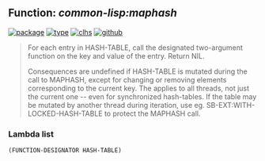 ## Function: ***common-lisp:maphash***
[![package](https://img.shields.io/badge/Package-COMMON--LISP-5f9ea0.svg?style=social&colorA=999999)](../) [![type](https://img.shields.io/badge/Type-Function-5f9ea0.svg?style=social&colorA=999999)](../#function) [![clhs](https://img.shields.io/badge/CLHS-MAPHASH-5f9ea0.svg?style=social&colorA=999999)](http://www.lispworks.com/documentation/HyperSpec/Body/f_maphas.htm) [![github](https://img.shields.io/badge/GitHub-View_the_source-5f9ea0.svg?style=social&colorA=999999&logo=github)](https://github.com/sbcl/sbcl/blob/master/src/code/maphash.lisp/) 

> For each entry in HASH-TABLE, call the designated two-argument function on
> the key and value of the entry. Return NIL.
> 
> Consequences are undefined if HASH-TABLE is mutated during the call to
> MAPHASH, except for changing or removing elements corresponding to the
> current key. The applies to all threads, not just the current one --
> even for synchronized hash-tables. If the table may be mutated by
> another thread during iteration, use eg. SB-EXT:WITH-LOCKED-HASH-TABLE
> to protect the MAPHASH call.

### Lambda list
```
(FUNCTION-DESIGNATOR HASH-TABLE)
```
